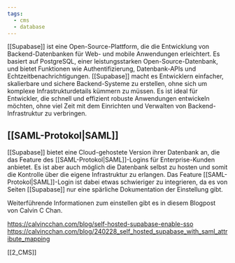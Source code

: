 ```yaml
---
tags:
  - cms
  - database
---
```



[[Supabase]] ist eine Open-Source-Plattform, die die Entwicklung von Backend-Datenbanken für Web- und mobile Anwendungen erleichtert. Es basiert auf PostgreSQL, einer leistungsstarken Open-Source-Datenbank, und bietet Funktionen wie Authentifizierung, Datenbank-APIs und Echtzeitbenachrichtigungen. [[Supabase]] macht es Entwicklern einfacher, skalierbare und sichere Backend-Systeme zu erstellen, ohne sich um komplexe Infrastrukturdetails kümmern zu müssen. Es ist ideal für Entwickler, die schnell und effizient robuste Anwendungen entwickeln möchten, ohne viel Zeit mit dem Einrichten und Verwalten von Backend-Infrastruktur zu verbringen.

## [[SAML-Protokol|SAML]]

[[Supabase]] bietet eine Cloud-gehostete Version ihrer Datenbank an, die das Feature des [[SAML-Protokol|SAML]]-Logins für Enterprise-Kunden anbietet. Es ist aber auch möglich die Datenbank selbst zu hosten und somit die Kontrolle über die eigene Infrastruktur zu erlangen. 
Das Feature [[SAML-Protokol|SAML]]-Login ist dabei etwas schwieriger zu integrieren, da es von Seiten [[Supabase]] nur eine spärliche Dokumentation der Einstellung gibt.

Weiterführende Informationen zum einstellen gibt es in diesem Blogpost von Calvin C Chan.

https://calvincchan.com/blog/self-hosted-supabase-enable-sso
https://calvincchan.com/blog/240228_self_hosted_supabase_with_saml_attribute_mapping

[[2_CMS]]